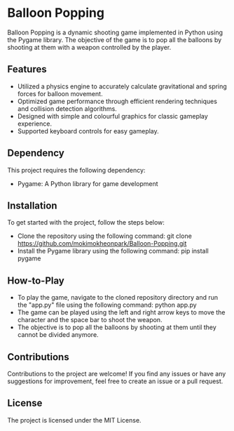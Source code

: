 # Balloon Popping
Balloon Popping is a dynamic shooting game implemented in Python using the Pygame library. The objective of the game is to pop all the balloons by shooting at them with a weapon controlled by the player.

## Features
- Utilized a physics engine to accurately calculate gravitational and spring forces for balloon movement.
- Optimized game performance through efficient rendering techniques and collision detection algorithms.
- Designed with simple and colourful graphics for classic gameplay experience.
- Supported keyboard controls for easy gameplay.

## Dependency
This project requires the following dependency:
- Pygame: A Python library for game development

## Installation
To get started with the project, follow the steps below:
- Clone the repository using the following command: git clone https://github.com/mokimokheonpark/Balloon-Popping.git
- Install the Pygame library using the following command: pip install pygame

## How-to-Play
- To play the game, navigate to the cloned repository directory and run the "app.py" file using the following command: python app.py
- The game can be played using the left and right arrow keys to move the character and the space bar to shoot the weapon.
- The objective is to pop all the balloons by shooting at them until they cannot be divided anymore.

## Contributions

Contributions to the project are welcome! If you find any issues or have any suggestions for improvement, feel free to create an issue or a pull request.

## License

The project is licensed under the MIT License.
